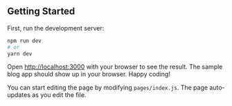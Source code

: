 ## Getting Started

First, run the development server:

```bash
npm run dev
# or
yarn dev
```

Open [http://localhost:3000](http://localhost:3000) with your browser to see the result. The sample blog app should show up in your browser. Happy coding!

You can start editing the page by modifying `pages/index.js`. The page auto-updates as you edit the file.
